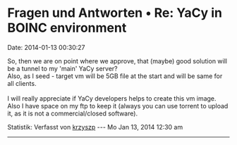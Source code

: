 Fragen und Antworten • Re: YaCy in BOINC environment
====================================================

Date: 2014-01-13 00:30:27

So, then we are on point where we approve, that (maybe) good solution
will be a tunnel to my \'main\' YaCy server?\
Also, as I seed - target vm will be 5GB file at the start and will be
same for all clients.\
\
I will really appreciate if YaCy developers helps to create this vm
image. Also I have space on my ftp to keep it (always you can use
torrent to upload it, as it is not a commercial/closed software).

Statistik: Verfasst von
[krzyszp](http://forum.yacy-websuche.de/memberlist.php?mode=viewprofile&u=9341)
--- Mo Jan 13, 2014 12:30 am

------------------------------------------------------------------------
